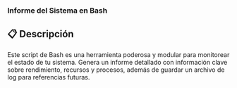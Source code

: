 ### Informe del Sistema en Bash
## 📋 Descripción

Este script de Bash es una herramienta poderosa y modular para monitorear el estado de tu sistema. Genera un informe detallado con información clave sobre rendimiento, recursos y procesos, además de guardar un archivo de log para referencias futuras.
